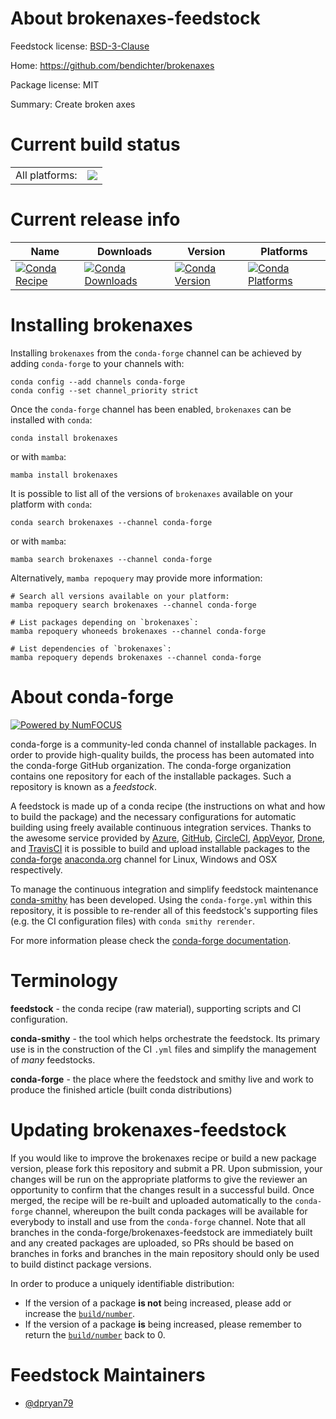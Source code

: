 About brokenaxes-feedstock
==========================

Feedstock license: [BSD-3-Clause](https://github.com/conda-forge/brokenaxes-feedstock/blob/main/LICENSE.txt)

Home: https://github.com/bendichter/brokenaxes

Package license: MIT

Summary: Create broken axes

Current build status
====================


<table><tr><td>All platforms:</td>
    <td>
      <a href="https://dev.azure.com/conda-forge/feedstock-builds/_build/latest?definitionId=11542&branchName=main">
        <img src="https://dev.azure.com/conda-forge/feedstock-builds/_apis/build/status/brokenaxes-feedstock?branchName=main">
      </a>
    </td>
  </tr>
</table>

Current release info
====================

| Name | Downloads | Version | Platforms |
| --- | --- | --- | --- |
| [![Conda Recipe](https://img.shields.io/badge/recipe-brokenaxes-green.svg)](https://anaconda.org/conda-forge/brokenaxes) | [![Conda Downloads](https://img.shields.io/conda/dn/conda-forge/brokenaxes.svg)](https://anaconda.org/conda-forge/brokenaxes) | [![Conda Version](https://img.shields.io/conda/vn/conda-forge/brokenaxes.svg)](https://anaconda.org/conda-forge/brokenaxes) | [![Conda Platforms](https://img.shields.io/conda/pn/conda-forge/brokenaxes.svg)](https://anaconda.org/conda-forge/brokenaxes) |

Installing brokenaxes
=====================

Installing `brokenaxes` from the `conda-forge` channel can be achieved by adding `conda-forge` to your channels with:

```
conda config --add channels conda-forge
conda config --set channel_priority strict
```

Once the `conda-forge` channel has been enabled, `brokenaxes` can be installed with `conda`:

```
conda install brokenaxes
```

or with `mamba`:

```
mamba install brokenaxes
```

It is possible to list all of the versions of `brokenaxes` available on your platform with `conda`:

```
conda search brokenaxes --channel conda-forge
```

or with `mamba`:

```
mamba search brokenaxes --channel conda-forge
```

Alternatively, `mamba repoquery` may provide more information:

```
# Search all versions available on your platform:
mamba repoquery search brokenaxes --channel conda-forge

# List packages depending on `brokenaxes`:
mamba repoquery whoneeds brokenaxes --channel conda-forge

# List dependencies of `brokenaxes`:
mamba repoquery depends brokenaxes --channel conda-forge
```


About conda-forge
=================

[![Powered by
NumFOCUS](https://img.shields.io/badge/powered%20by-NumFOCUS-orange.svg?style=flat&colorA=E1523D&colorB=007D8A)](https://numfocus.org)

conda-forge is a community-led conda channel of installable packages.
In order to provide high-quality builds, the process has been automated into the
conda-forge GitHub organization. The conda-forge organization contains one repository
for each of the installable packages. Such a repository is known as a *feedstock*.

A feedstock is made up of a conda recipe (the instructions on what and how to build
the package) and the necessary configurations for automatic building using freely
available continuous integration services. Thanks to the awesome service provided by
[Azure](https://azure.microsoft.com/en-us/services/devops/), [GitHub](https://github.com/),
[CircleCI](https://circleci.com/), [AppVeyor](https://www.appveyor.com/),
[Drone](https://cloud.drone.io/welcome), and [TravisCI](https://travis-ci.com/)
it is possible to build and upload installable packages to the
[conda-forge](https://anaconda.org/conda-forge) [anaconda.org](https://anaconda.org/)
channel for Linux, Windows and OSX respectively.

To manage the continuous integration and simplify feedstock maintenance
[conda-smithy](https://github.com/conda-forge/conda-smithy) has been developed.
Using the ``conda-forge.yml`` within this repository, it is possible to re-render all of
this feedstock's supporting files (e.g. the CI configuration files) with ``conda smithy rerender``.

For more information please check the [conda-forge documentation](https://conda-forge.org/docs/).

Terminology
===========

**feedstock** - the conda recipe (raw material), supporting scripts and CI configuration.

**conda-smithy** - the tool which helps orchestrate the feedstock.
                   Its primary use is in the construction of the CI ``.yml`` files
                   and simplify the management of *many* feedstocks.

**conda-forge** - the place where the feedstock and smithy live and work to
                  produce the finished article (built conda distributions)


Updating brokenaxes-feedstock
=============================

If you would like to improve the brokenaxes recipe or build a new
package version, please fork this repository and submit a PR. Upon submission,
your changes will be run on the appropriate platforms to give the reviewer an
opportunity to confirm that the changes result in a successful build. Once
merged, the recipe will be re-built and uploaded automatically to the
`conda-forge` channel, whereupon the built conda packages will be available for
everybody to install and use from the `conda-forge` channel.
Note that all branches in the conda-forge/brokenaxes-feedstock are
immediately built and any created packages are uploaded, so PRs should be based
on branches in forks and branches in the main repository should only be used to
build distinct package versions.

In order to produce a uniquely identifiable distribution:
 * If the version of a package **is not** being increased, please add or increase
   the [``build/number``](https://docs.conda.io/projects/conda-build/en/latest/resources/define-metadata.html#build-number-and-string).
 * If the version of a package **is** being increased, please remember to return
   the [``build/number``](https://docs.conda.io/projects/conda-build/en/latest/resources/define-metadata.html#build-number-and-string)
   back to 0.

Feedstock Maintainers
=====================

* [@dpryan79](https://github.com/dpryan79/)

